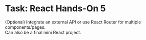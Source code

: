 # Task: React Hands-On 5

(Optional) Integrate an external API or use React Router for multiple components/pages.  
Can also be a final mini React project.
